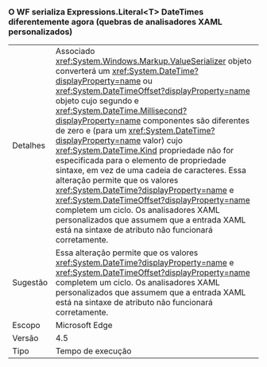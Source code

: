 ### <a name="wf-serializes-expressionsliterallttgt-datetimes-differently-now-breaks-custom-xaml-parsers"></a>O WF serializa Expressions.Literal&lt;T&gt; DateTimes diferentemente agora (quebras de analisadores XAML personalizados)

|   |   |
|---|---|
|Detalhes|Associado <xref:System.Windows.Markup.ValueSerializer> objeto converterá um <xref:System.DateTime?displayProperty=name> ou <xref:System.DateTimeOffset?displayProperty=name> objeto cujo segundo e <xref:System.DateTime.Millisecond?displayProperty=name> componentes são diferentes de zero e (para um <xref:System.DateTime?displayProperty=name> valor) cujo <xref:System.DateTime.Kind> propriedade não for especificada para o elemento de propriedade sintaxe, em vez de uma cadeia de caracteres. Essa alteração permite que os valores <xref:System.DateTime?displayProperty=name> e <xref:System.DateTimeOffset?displayProperty=name> completem um ciclo. Os analisadores XAML personalizados que assumem que a entrada XAML está na sintaxe de atributo não funcionará corretamente.|
|Sugestão|Essa alteração permite que os valores <xref:System.DateTime?displayProperty=name> e <xref:System.DateTimeOffset?displayProperty=name> completem um ciclo. Os analisadores XAML personalizados que assumem que a entrada XAML está na sintaxe de atributo não funcionará corretamente.|
|Escopo|Microsoft Edge|
|Versão|4.5|
|Tipo|Tempo de execução|

